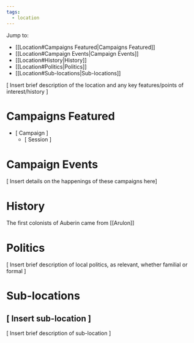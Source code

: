 ```yaml
---
tags:
  - location
---
```

Jump to:
- [[Location#Campaigns Featured|Campaigns Featured]]
- [[Location#Campaign Events|Campaign Events]]
- [[Location#History|History]]
- [[Location#Politics|Politics]]
- [[Location#Sub-locations|Sub-locations]]

\[ Insert brief description of the location and any key features/points of interest/history ]

# Campaigns Featured

- \[ Campaign ]
	- \[ Session ]

# Campaign Events

\[ Insert details on the happenings of these campaigns here]

# History

The first colonists of Auberin came from [[Arulon]]
# Politics

\[ Insert brief description of local politics, as relevant, whether familial or formal ]

# Sub-locations

## \[ Insert sub-location ]

\[ Insert brief description of sub-location ]